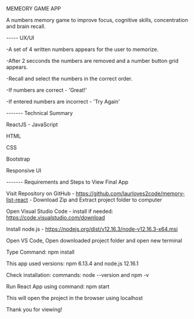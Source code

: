 MEMEORY GAME APP

A numbers memory game to improve focus, cognitive skills, concentration and brain recall.

----- UX/UI

-A set of 4 written numbers appears for the user to memorize.

-After 2 secconds the numbers are removed and a number button grid appears.

-Recall and select the numbers in the correct order.

-If numbers are correct - 'Great!'

-If entered numbers are incorrect - 'Try Again'

------- Technical Summary

ReactJS - JavaScript

HTML

CSS

Bootstrap

Responsive UI

------- Requirements and Steps to View Final App

Visit Repository on GitHub - https://github.com/laurloves2code/memory-list-react - Download Zip and Extract project folder to computer

Open Visual Studio Code - install if needed: https://code.visualstudio.com/download

Install node.js - https://nodejs.org/dist/v12.16.3/node-v12.16.3-x64.msi

Open VS Code, Open downloaded project folder and open new terminal

Type Command: npm install

This app used versions: npm 6.13.4 and node.js 12.16.1

Check installation: commands: node --version and npm -v

Run React App using command: npm start

This will open the project in the browser using localhost

Thank you for viewing!